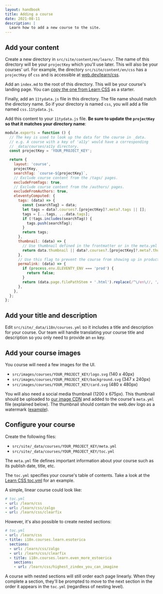 ```yaml
---
layout: handbook
title: Adding a course
date: 2021-08-11
description: |
  Learn how to add a new course to the site.
---
```


## Add your content

Create a new directory in `src/site/content/en/learn/`. The name of this
directory will be your `projectKey` which you'll use later. This will also be
your courses' url. For example, the directory `src/site/content/en/css` has a
`projectKey` of `css` and is accessible at [web.dev/learn/css](https://web.dev/learn/css).

Add an `index.md` to the root of this directory. This will be your course's
landing page. You can [copy the one from Learn CSS](https://github.com/GoogleChrome/web.dev/blob/main/src/site/content/en/learn/css/index.md) as a starter.

Finally, add an `11tydata.js` file in this directory. The file name should match
the directory name. So if your directory is named `css`, you will add a file
named `css.11tydata.js`.

Add this content to your `11tydata.js` file. **Be sure to update the
`projectKey` so that it matches your directory name**:

```js
module.exports = function () {
  // The key is used to look up the data for the course in _data.
  // e.g. A course with a key of 'a11y' would have a corresponding
  // _data/courses/a11y directory.
  const projectKey = 'YOUR_PROJECT_KEY';

  return {
    layout: 'course',
    projectKey,
    searchTag: `course-${projectKey}`,
    // Exclude course content from the /tags/ pages.
    excludeFromTags: true,
    // Exclude course content from the /authors/ pages.
    excludeFromAuthors: true,
    eleventyComputed: {
      tags: (data) => {
        const {searchTag} = data;
        let tags = data?.courses?.[projectKey]?.meta?.tags || [];
        tags = [...tags, ...data.tags];
        if (!tags.includes(searchTag)) {
          tags.push(searchTag);
        }
        return tags;
      },
      thumbnail: (data) => {
        // Use thumbnail defined in the frontmatter or in the meta.yml file.
        return data.thumbnail || data?.courses?.[projectKey]?.meta?.thumbnail;
      },
      // Use this flag to prevent the course from showing up in production.
      permalink: (data) => {
        if (process.env.ELEVENTY_ENV === 'prod') {
          return false;
        }
        return (data.page.filePathStem + '.html').replace(/^\/en\//, '/');
      },
    },
  };
};
```

## Add your title and description

Edit `src/site/_data/i18n/courses.yml` so it includes a title and description
for your course. Our team will handle translating your course title and
description so you only need to provide an `en` key.

## Add your course images

You course will need a few images for the UI.

- `src/images/courses/YOUR_PROJECT_KEY/logo.svg` (140 x 40px)
- `src/images/courses/YOUR_PROJECT_KEY/background.svg` (347 x 240px)
- `src/images/courses/YOUR_PROJECT_KEY/card.svg` (480 x 480px)

You will also need a social media thumbnail (1200 x 675px). This thumbnail
should be uploaded to [our image CDN](/markup-media/#using-the-images-cdn) and
added to the course's `meta.yml` file (explained below). The thumbnail should
contain the web.dev logo as a watermark ([example](https://web-dev.imgix.net/image/foR0vJZKULb5AGJExlazy1xYDgI2/VmeHSQWK5LExsQQ0gUxh.svg?auto=format&fit=max&w=1200&fm=auto)).

## Configure your course

Create the following files:

- `src/site/_data/courses/YOUR_PROJECT_KEY/meta.yml`
- `src/site/_data/courses/YOUR_PROJECT_KEY/toc.yml`

The `meta.yml` file defines important information about your course such as its
publish date, title, etc.

The `toc.yml` specifies your course's table of contents. Take a look at the
[Learn CSS toc.yml](https://github.com/GoogleChrome/web.dev/blob/main/src/site/_data/courses/css/toc.yml) for an example.

A simple, linear course could look like:

```yaml
# toc.yml
- url: /learn/css
- url: /learn/css/zalgo
- url: /learn/css/clearfix
```

However, it's also possible to create nested sections:

```yaml
# toc.yml
- url: /learn/css
- title: i18n.courses.learn.esoterica
  sections:
  - url: /learn/css/zalgo
  - url: /learn/css/clearfix
  - title: i18n.courses.learn.even_more_estoerica
    sections:
    - url: /learn/css/highest_zindex_you_can_imagine
```

A course with nested sections will still order each page linearly.
When they complete a section, they'll be prompted to move to the next section in the order it appears in the `toc.yml` (regardless of nesting level).
